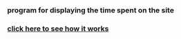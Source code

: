 ### program for displaying the time spent on the site
### [click here to see how it works](https://marekzemla.github.io/counter/)

###
